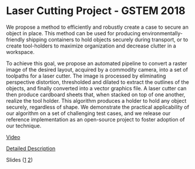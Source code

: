 # Laser Cutting Project - GSTEM 2018

We propose a method to efficiently and robustly create a case to secure an object in place. This method can be used for producing environmentally-friendly shipping containers to hold objects securely during transport, or to create tool-holders to maximize organization and decrease clutter in a workspace. 

To achieve this goal, we propose an automated pipeline to convert a raster image of the desired layout, acquired by a commodity camera, into a set of toolpaths for a laser cutter. The image is processed by eliminating perspective distortion, thresholded and dilated to extract the outlines of the objects, and finally converted into a vector graphics file. A laser cutter can then produce cardboard sheets that, when stacked on top of one another, realize the tool holder. This algorithm produces a holder to hold any object securely, regardless of shape. We demonstrate the practical applicability of our algorithm on a set of challenging test cases, and we release our reference implementation as an open-source project to foster adoption of our technique.

[Video](Video.mp4)

[Detailed Description](Report.pdf)

Slides ([1](Slides.zip) [2](Slides.z01))

